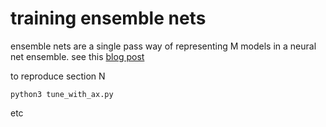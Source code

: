# training ensemble nets

ensemble nets are a single pass way of representing M models in a neural
net ensemble. see this [blog post](http://matpalm.com/blog/ensemble_nets)

to reproduce section N

```
python3 tune_with_ax.py
```

etc

